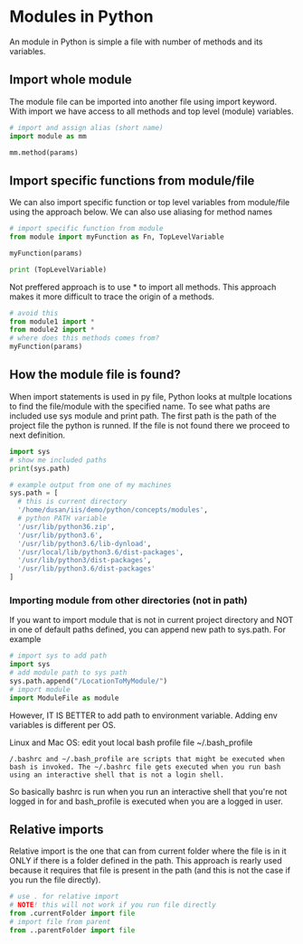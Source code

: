 # Modules in Python

An module in Python is simple a file with number of methods and its variables.

## Import whole module

The module file can be imported into another file using import keyword. With import we have access to all methods and top level (module) variables.

```python
# import and assign alias (short name)
import module as mm

mm.method(params)

```

## Import specific functions from module/file

We can also import specific function or top level variables from module/file using the approach below. We can also use aliasing for method names

```python
# import specific function from module
from module import myFunction as Fn, TopLevelVariable

myFunction(params)

print (TopLevelVariable)
```

Not preffered approach is to use \* to import all methods. This approach makes it more difficult to trace the origin of a methods.

```python
# avoid this
from module1 import *
from module2 import *
# where does this methods comes from?
myFunction(params)
```

## How the module file is found?

When import statements is used in py file, Python looks at multple locations to find the file/module with the specified name. To see what paths are included use sys module and print path. The first path is the path of the project file the python is runned. If the file is not found there we proceed to next definition.

```python
import sys
# show me included paths
print(sys.path)

# example output from one of my machines
sys.path = [
  # this is current directory
  '/home/dusan/iis/demo/python/concepts/modules',
  # python PATH variable
  '/usr/lib/python36.zip',
  '/usr/lib/python3.6',
  '/usr/lib/python3.6/lib-dynload',
  '/usr/local/lib/python3.6/dist-packages',
  '/usr/lib/python3/dist-packages',
  '/usr/lib/python3.6/dist-packages'
]
```

### Importing module from other directories (not in path)

If you want to import module that is not in current project directory and NOT in one of default paths defined, you can append new path to sys.path. For example

```python
# import sys to add path
import sys
# add module path to sys path
sys.path.append("/LocationToMyModule/")
# import module
import ModuleFile as module
```

However, IT IS BETTER to add path to environment variable. Adding env variables is different per OS.

Linux and Mac OS: edit yout local bash profile file ~/.bash_profile

`/.bashrc and ~/.bash_profile are scripts that might be executed when bash is invoked. The ~/.bashrc file gets executed when you run bash using an interactive shell that is not a login shell.`

So basically bashrc is run when you run an interactive shell that you're not logged in for and bash_profile is executed when you are a logged in user.

## Relative imports

Relative import is the one that can from current folder where the file is in it ONLY if there is a folder defined in the path. This approach is rearly used because it requires that file is present in the path (and this is not the case if you run the file directly).

```python
# use . for relative import
# NOTE! this will not work if you run file directly
from .currentFolder import file
# import file from parent
from ..parentFolder import file
```
